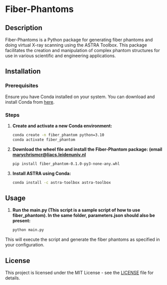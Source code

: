# Fiber-Phantoms

## Description
Fiber-Phantoms is a Python package for generating fiber phantoms and doing virtual X-ray scanning using the ASTRA Toolbox. This package facilitates the creation and manipulation of complex phantom structures for use in various scientific and engineering applications.

## Installation

### Prerequisites
Ensure you have Conda installed on your system. You can download and install Conda from [here](https://docs.conda.io/en/latest/miniconda.html).

### Steps
1. **Create and activate a new Conda environment:**
    ```sh
    conda create -n fiber_phantom python=3.10
    conda activate fiber_phantom
    ```

2. **Download the wheel file and install the Fiber-Phantom package: (email marychrismcr@liacs.leidenuniv.nl**
    ```sh
    pip install fiber_phantom-0.1.0-py3-none-any.whl
    ```

3. **Install ASTRA using Conda:**
    ```sh
    conda install -c astra-toolbox astra-toolbox
    ```


## Usage

1. **Run the main.py (This script is a sample script of how to use fiber_phantom). In the same folder, parameters.json should also be present:**
    ```sh
    python main.py
    ```

This will execute the script and generate the fiber phantoms as specified in your configuration.

## License

This project is licensed under the MIT License - see the [LICENSE](LICENSE) file for details.


